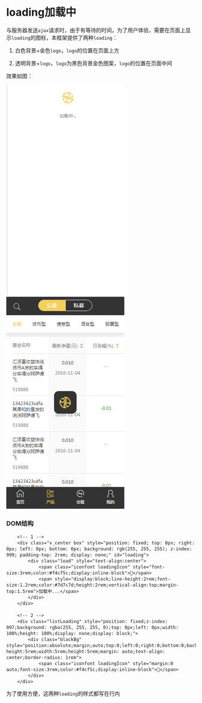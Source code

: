 # loading加载中

与服务器发送`ajax`请求时，由于有等待的时间，为了用户体验，需要在页面上显示`loading`的图标，本框架提供了两种`loading`：

1. 白色背景+金色`logo`，`logo`的位置在页面上方

2. 透明背景+`logo`，`logo`为黑色背景金色图案，`logo`的位置在页面中间

效果如图：

![PNG](./img/loading/loading_1.png)  ![PNG](./img/loading/loading_2.png)  

### DOM结构

```
	<!-- 1 -->
	<div class="v_center box" style="position: fixed; top: 0px; right: 0px; left: 0px; bottom: 0px; background: rgb(255, 255, 255); z-index: 999; padding-top: 2rem; display: none;" id="loading">
		<div class="load" style="text-align:center">
			<span class="iconfont loadingIcon" style="font-size:3rem;color:#f4cf5c;display:inline-block"></span>
			<span style="display:block;line-height:2rem;font-size:1.2rem;color:#7d7c7d;height:2rem;vertical-align:top;margin-top:1.5rem">加载中...</span>
		</div>
	</div>

	<!-- 2 -->
	<div class="listLoading" style="position: fixed;z-index: 997;background: rgba(255, 255, 255, 0);top: 0px;left: 0px;width: 100%;height: 100%;display: none;display: block;">
		<div class="blackBg" style="position:absolute;margin;auto;top:0;left:0;right:0;bottom:0;background:#333;line-height:5rem;width:5rem;height:5rem;margin: auto;text-align: center;border-radius: 1rem">
			<span class="iconfont loadingIcon" style="margin:0 auto;font-size:3rem;color:#f4cf5c;display:inline-block"></span>
		</div>
	</div>
```

为了使用方便，这两种`loading`的样式都写在行内

